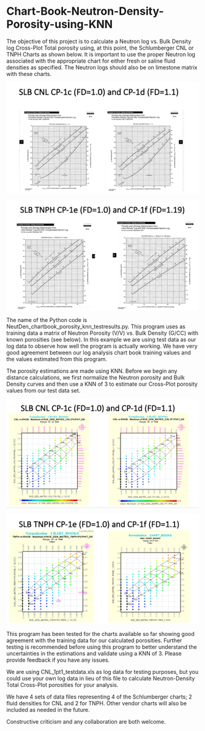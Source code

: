 # Chart-Book-Neutron-Density-Porosity-using-KNN
The objective of this project is to calculate a Neutron log vs. Bulk Density log Cross-Plot Total porosity using, at this point, the Schlumberger CNL or TNPH Charts as shown below. It is important to use the proper Neutron log associated with the appropriate chart for either fresh or saline fluid densities as specified. The Neutron logs should also be on limestone matrix with these charts. 

![CNL_Image](CNL.png)

![TNPH_Image](TNPH.png)

The name of the Python code is NeutDen_chartbook_porosity_knn_testresults.py. This program uses as training data a matrix of Neutron Porosity (V/V) vs. Bulk Density (G/CC) with known porosities (see below). In this example we are using test data as our log data to observe how well the program is actually working. We have very good agreement between our log analysis chart book training values and the values estimated from this program. 

The porosity estimations are made using KNN. Before we begin any distance calculations, we first normalize the Neutron porosity and Bulk Density curves and then use a KNN of 3 to estimate our Cross-Plot porosity values from our test data set.   

![SMatrixCNL_Image](Matrix_CNL2.png)

![SMatrixTNPH_Image](Matrix_TNPH.png)

This program has been tested for the charts available so far showing good agreement with the training data for our calculated porosities. Further testing is recommended before using this program to better understand the uncertainties in the estimations and validate using a KNN of 3. Please provide feedback if you have any issues.

We are using CNL_1pt1_testdata.xls as log data for testing purposes, but you could use your own log data in lieu of this file to calculate Neutron-Density Total Cross-Plot porosities for your analysis.

We have 4 sets of data files representing 4 of the Schlumberger charts; 2 fluid densities for CNL and 2 for TNPH. Other vendor charts will also be included as needed in the future. 

Constructive criticism and any collaboration are both welcome. 
